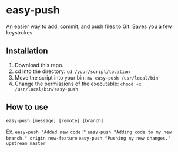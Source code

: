 # easy-push
An easier way to add, commit, and push files to Git. Saves you a few keystrokes.

## Installation
1. Download this repo.
2. cd into the directory: `cd /your/script/location`
3. Move the script into your bin: `mv easy-push /usr/local/bin`
4. Change the permissions of the executable: `chmod +x /usr/local/bin/easy-push`

## How to use
`easy-push [message] [remote] [branch]`

Ex.
`easy-push "Added new code!"`
`easy-push "Adding code to my new branch." origin new-feature`
`easy-push "Pushing my new changes." upstream master`
